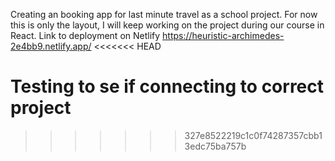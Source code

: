 Creating an booking app for last minute travel as a school project. For now this is only the layout, I will keep working on the project during our course in React.
Link to deployment on Netlify
https://heuristic-archimedes-2e4bb9.netlify.app/
<<<<<<< HEAD

Testing to se if connecting to correct project
=======
>>>>>>> 327e8522219c1c0f74287357cbb13edc75ba757b
